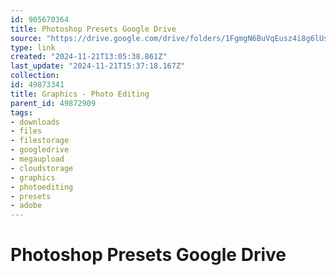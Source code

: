 ```yaml
---
id: 905670364
title: Photoshop Presets Google Drive
source: "https://drive.google.com/drive/folders/1FgmgN6BuVqEusz4i8g6lUsGyvJJWGRpC?usp=sharing"
type: link
created: "2024-11-21T13:05:38.861Z"
last_update: "2024-11-21T15:37:18.167Z"
collection:
id: 49873341
title: Graphics - Photo Editing
parent_id: 49872909
tags:
- downloads
- files
- filestorage
- googledrive
- megaupload
- cloudstorage
- graphics
- photoediting
- presets
- adobe
---
```


# Photoshop Presets Google Drive

